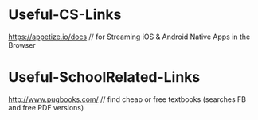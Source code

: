# Useful-CS-Links
https://appetize.io/docs // for Streaming iOS & Android Native Apps in the Browser


# Useful-SchoolRelated-Links
http://www.pugbooks.com/ // find cheap or free textbooks (searches FB and free PDF versions)


